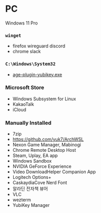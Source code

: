 PC
========
Windows 11 Pro

### `winget`
- firefox wireguard discord
- chrome slack

### `C:\Windows\System32`
- [age-plugin-yubikey.exe](https://github.com/str4d/age-plugin-yubikey)

### Microsoft Store
- Windows Subsystem for Linux
- KakaoTalk
- iCloud

### Manually Installed
- 7zip
- https://github.com/yuk7/ArchWSL
- Nexon Game Manager, Mabinogi
- Chrome Remote Desktop Host
- Steam, Uplay, EA app
- Windows Sandbox
- NVIDIA GeForce Experience
- Video DownloadHelper Companion App
- Logitech Options+
- CaskaydiaCove Nerd Font
- 알라딘 전자책 뷰어
- VLC
- wezterm
- YubiKey Manager
